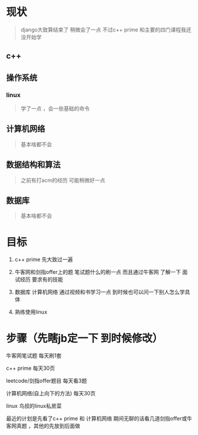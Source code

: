 # 现状

> django大致算结束了 稍微会了一点 
不过c++ prime 和主要的四门课程我还没开始学

## c++ 

## 操作系统

### linux

> 学了一点 ，会一些基础的命令

## 计算机网络

> 基本啥都不会


## 数据结构和算法

> 之前有打acm的经历 可能稍微好一点 


## 数据库

> 基本啥都不会

# 目标

1. c++ prime 先大致过一遍

2. 牛客网和剑指offer上的题 笔试题什么的刷一点 而且通过牛客网 了解一下
面试经历 要求有的技能


3. 数据库  计算机网络 通过视频和书学习一点 到时候也可以问一下别人怎么学具体

4. 熟练使用linux

# 步骤（先瞎jb定一下 到时候修改）

牛客网笔试题 每天刷1套

c++ prime 每天30页

leetcode/剑指offer题目 每天看3题

计算机网络(自上向下的方法) 每天30页

linux 鸟叔的linux私房菜

最近的计划是先看了c++ prime 和 计算机网络 期间无聊的话看几道剑指offer或牛客网真题 ，其他的先放到后面做
